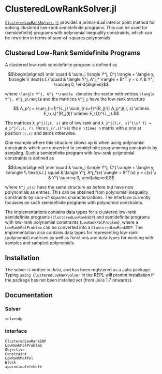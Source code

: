 # ClusteredLowRankSolver.jl

[`ClusteredLowRankSolver.jl`](https://github.com/nanleij/ClusteredLowRankSolver.jl) provides a primal-dual interior point method for solving clustered low-rank semidefinite programs. This can be used for (semidefinite) programs with polynomial inequality constraints, which can be rewritten in terms of sum-of-squares polynomials.

## Clustered Low-Rank Semidefinite Programs
A clustered low-rank semidefinite program is defined as
```math
\begin{aligned}
	\min \quad & \sum_j \langle Y^j, C^j \rangle + \langle y, b\rangle \\
	\text{s.t.} \quad & \langle Y^j, A^j_* \rangle + B^T y = c \\
	& Y^j \succeq 0,
\end{aligned}
```
where ``\langle Y^j, A^j_*\rangle `` denotes the vector with entries ``\langle Y^j, A^j_p\rangle`` and the matrices ``A^j_p`` have the low-rank structure
```math
	A_p^j = \sum_{l=1}^{L_j} \sum_{r,s=1}^{R_j(l)} A_p^j(l;r, s) \otimes E_{r,s}^{R_j(l)} \otimes E_{l,l}^{L_j}.
```
The matrices ``A_p^j(l;r, s)`` are of low rank and ``A_p^j(l;r, s)^{\sf T} =  A_p^j(l;s, r)``. Here ``E_{r,s}^n`` is the ``n \times n`` matrix with a one at position ``(r,s)`` and zeros otherwise.

One example where this structure shows up is when using polynomial constraints which are converted to semidefinite programming constraints by sampling.
Such a semidefinite program with low-rank polynomial constraints is defined as
```math
\begin{aligned}
	\min \quad & \sum_j \langle Y^j, C^j \rangle + \langle y, b\rangle \\
	\text{s.t.} \quad & \langle Y^j, A^j_*(x) \rangle + B^T(x) y = c(x) \\
	& Y^j \succeq 0,
\end{aligned}
```
where ``A^j_p(x)`` have the same structure as before but have now polynomials as entries. This can be obtained from polynomial inequality constraints by sum-of-squares characterizations. The interface currently focusses on such semidefinite programs with polynomial constraints.

The implementations contains data types for a clustered low-rank semidefinite programs (`ClusteredLowRankSDP`) and semidefinite programs with low-rank polynomial constraints (`LowRankPolProblem`), where a `LowRankPolProblem` can be converted into a `ClusteredLowRankSDP`. The implementation also contains data types for representing low-rank (polynomial) matrices as well as functions and data types for working with samples and sampled polynomials. 

## Installation
The solver is written in Julia, and has been registered as a Julia package. Typing `using ClusteredLowRankSolver` in the REPL will prompt installation if the package has not been installed yet (from Julia 1.7 onwards).


## Documentation

### Solver
```@docs
solvesdp
```

### Interface
```@docs
ClusteredLowRankSDP
LowRankPolProblem
Objective
Constraint
LowRankMatPol
Block
approximatefekete
```
